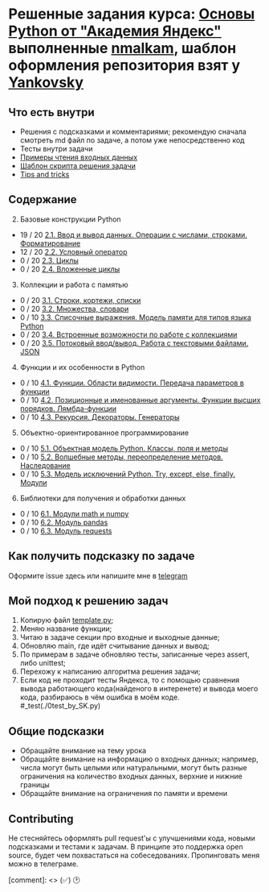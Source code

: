 # Решенные задания курса: [Основы Python от "Академия Яндекс"](https://academy.yandex.ru/handbook/python/) выполненные [nmalkam](https://github.com/nmalkam), шаблон оформления репозитория взят у [Yankovsky](https://github.com/Yankovsky)

## Что есть внутри

- Решения с подсказками и комментариями; рекомендую сначала смотреть md файл по задаче, а потом уже непосредственно код
- Тесты внутри задачи
- [Примеры чтения входных данных](./read_input)
- [Шаблон скрипта решения задачи](./template.py)
- [Tips and tricks](./tricks.md)

## Содержание 

2. Базовые конструкции Python
- 19 / 20 [2.1. Ввод и вывод данных. Операции с числами, строками. Форматирование](hw2.1/)
- 12 / 20 [2.2. Условный оператор](hw2/)
- 0 / 20  [2.3. Циклы](hw3/)
- 0 / 20  [2.4. Вложенные циклы](hw4/)

3. Коллекции и работа с памятью
- 0 / 20  [3.1. Строки, кортежи, списки](hw5/)
- 0 / 20  [3.2. Множества, словари](hw6/)
- 0 / 10  [3.3. Списочные выражения. Модель памяти для типов языка Python](hw7/)
- 0 / 20  [3.4. Встроенные возможности по работе с коллекциями](hw1/)
- 0 / 20  [3.5. Потоковый ввод/вывод. Работа с текстовыми файлами. JSON](hw8/)

4. Функции и их особенности в Python
- 0 / 10  [4.1. Функции. Области видимости. Передача параметров в функции](hw9/)
- 0 / 10  [4.2. Позиционные и именованные аргументы. Функции высших порядков. Лямбда-функции](hw10/)
- 0 / 10  [4.3. Рекурсия. Декораторы. Генераторы](hw11/)

5. Объектно-ориентированное программирование
- 0 / 10  [5.1. Объектная модель Python. Классы, поля и методы](hw12/)
- 0 / 10  [5.2. Волшебные методы, переопределение методов. Наследование](hw13/)
- 0 / 10  [5.3. Модель исключений Python. Try, except, else, finally. Модули](hw14/)

6. Библиотеки для получения и обработки данных
- 0 / 10  [6.1. Модули math и numpy](hw15/)
- 0 / 10  [6.2. Модуль pandas](hw16/)
- 0 / 10  [6.3. Модуль requests](hw17/)

## Как получить подсказку по задаче

Оформите issue здесь или напишите мне в [telegram](https://t.me/alfa4omega4)

## Мой подход к решению задач

1. Копирую файл [template.py](./template.py);
2. Меняю название функции;
3. Читаю в задаче секции про входные и выходные данные;
4. Обновляю main, где идёт считывание данных и вывод;
5. По примерам в задаче обновляю тесты, записанные через assert, либо unittest;
6. Перехожу к написанию алгоритма решения задачи;
7. Если код не проходит тесты Яндекса, то с помощью сравнения вывода работающего кода(найденого в интеренете) и вывода моего кода, разбираюсь в чём ошибка в моём коде. #_test(./0test_by_SK.py)

## Общие подсказки

- Обращайте внимание на тему урока
- Обращайте внимание на информацию о входных данных; например, числа могут быть целыми или натуральными,
  могут быть разные ограничения на количество входных данных, верхние и нижние границы
- Обращайте внимание на ограничения по памяти и времени

## Contributing

Не стесняйтесь оформлять pull request'ы с улучшениями кода, новыми подсказками и тестами к задачам.
В принципе это поддержка open source, будет чем похвастаться на собеседованиях.
Пропинговать меня можно в телеграме.

[comment]: <> (:white_check_mark:)   🕑

